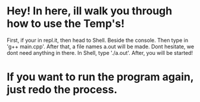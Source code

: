 # Hey! In here, ill walk you through how to use the Temp's!

First, if your in repl.it, then head to Shell. Beside the console.
Then type in 'g++ main.cpp'. After that, a file names a.out will be made. Dont hesitate, we dont need anything in there. In Shell, type './a.out'. After, you will be started! 

# If you want to run the program again, just redo the process.